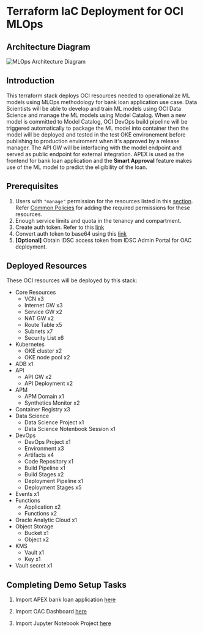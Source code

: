 # **Terraform IaC Deployment for OCI MLOps**

## **Architecture Diagram**

![MLOps Architecture Diagram](img/mlops-arch-diagram.png)

## **Introduction**

This terraform stack deploys OCI resources needed to operationalize ML models using MLOps methodology for bank loan application use case. Data Scientists will be able to develop and train ML models using OCI Data Science and manage the ML models using Model Catalog. When a new model is committed to Model Catalog, OCI DevOps build pipeline will be triggered automatically to package the ML model into container then the model will be deployed and tested in the test OKE environement before publishing to production enviroment when it's approved by a release manager. The API GW will be interfacing with the model endpoint and served as public endpoint for external integration. APEX is used as the frontend for bank loan application and the **Smart Approval** feature makes use of the ML model to predict the eligibility of the loan.

## **Prerequisites**
1. Users with `"manage"` permission for the resources listed in this [section](#deployed-resources). Refer [Common Policies](https://docs.oracle.com/en-us/iaas/Content/Identity/Concepts/commonpolicies.htm#top) for adding the required permissions for these resources.
2. Enough service limits and quota in the tenancy and compartment.
3. Create auth token. Refer to this [link](https://docs.oracle.com/en-us/iaas/Content/Identity/Tasks/managingcredentials.htm#create_swift_password)
4. Convert auth token to base64 using this [link](https://www.base64encode.org/)
5. **[Optional]** Obtain IDSC access token from IDSC Admin Portal for OAC deployment.


## **Deployed Resources** 

These OCI resources will be deployed by this stack:
- Core Resources
    - VCN x3
    - Internet GW x3
    - Service GW x2
    - NAT GW x2
    - Route Table x5
    - Subnets x7
    - Security List x6
- Kubernetes
    - OKE cluster x2
    - OKE node pool x2
- ADB x1
- API
    - API GW x2
    - API Deployment x2
- APM
    - APM Domain x1
    - Synthetics Monitor x2
- Container Registry x3
- Data Science
    - Data Science Project x1
    - Data Science Notenbook Session x1
- DevOps
    - DevOps Project x1
    - Environment x3
    - Artifacts x4
    - Code Repository x1
    - Build Pipeline x1
    - Build Stages x2
    - Deployment Pipeline x1
    - Deployment Stages x5
- Events x1
- Functions
    - Application x2
    - Functions x2
- Oracle Analytic Cloud x1
- Object Storage
    - Bucket x1
    - Object x2
- KMS
    - Vault x1
    - Key x1
- Vault secret x1

## **Completing Demo Setup Tasks**

1. Import APEX bank loan application [here](apex_import/README.md#apex-setup-procedures)

2. Import OAC Dashboard [here]()

3. Import Jupyter Notebook Project [here]()
